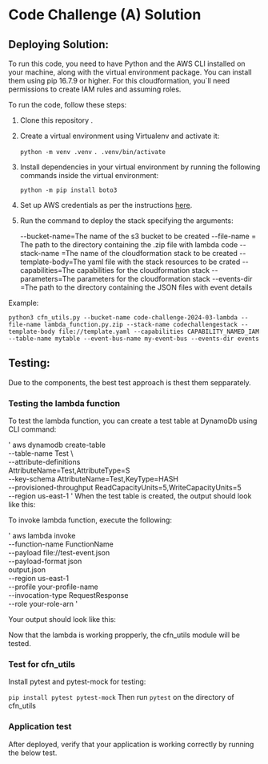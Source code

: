 # Code Challenge (A) Solution

## Deploying Solution:

To run this code, you need to have Python and the AWS CLI installed on your machine, along with the virtual environment package. You can install them using pip 16.7.9 or higher.
For this cloudformation, you`ll need permissions to create IAM rules and assuming roles.

To run the code, follow these steps:

1. Clone this repository .
2. Create a virtual environment using Virtualenv and activate it:

   `python -m venv .venv`
   `. .venv/bin/activate`

3. Install dependencies in your virtual environment by running the following commands inside the virtual environment:

   `python -m pip install boto3`

4. Set up AWS credentials as per the instructions [here](https://boto3.amazonaws.com/v1/documentation/api/latest/guide/quickstart.html#installation).

5. Run the command to deploy the stack specifying the arguments: 

   --bucket-name=The name of the s3 bucket to be created
   --file-name = The path to the directory containing the .zip file with lambda code
   --stack-name =The name of the cloudformation stack to be created
   --template-body=The yaml file with the stack resources to be crated
   --capabilities=The capabilities for the cloudformation stack
   --parameters=The parameters for the cloudformation stack
   --events-dir =The path to the directory containing the JSON files with event details

 Example: 

  `python3 cfn_utils.py --bucket-name code-challenge-2024-03-lambda --file-name lambda_function.py.zip --stack-name codechallengestack --template-body file://template.yaml --capabilities CAPABILITY_NAMED_IAM --table-name mytable --event-bus-name my-event-bus --events-dir events`


## Testing: 
Due to the components, the best test approach is thest them sepparately.

### Testing the lambda function
To test the lambda function, you can create a test table at DynamoDb using CLI command: 

  ' aws dynamodb create-table \
    --table-name Test \         
    --attribute-definitions \
        AttributeName=Test,AttributeType=S \
    --key-schema AttributeName=Test,KeyType=HASH \
    --provisioned-throughput ReadCapacityUnits=5,WriteCapacityUnits=5 \
    --region us-east-1 '
When the test table is created, the output should look like this:

To invoke lambda function, execute the following:
 
 ' aws lambda invoke \
    --function-name FunctionName \
    --payload file://test-event.json \
    --payload-format json \
    output.json \
    --region us-east-1 \
    --profile your-profile-name \
    --invocation-type RequestResponse \
    --role your-role-arn '

Your output should look like this:

Now that the lambda is working propperly, the cfn_utils  module will be tested.

### Test for cfn_utils
Install pytest and pytest-mock for testing:

`pip install pytest pytest-mock`
Then run `pytest` on the directory of cfn_utils

### Application test
After deployed, verify  that your application is working correctly by running the below test.
